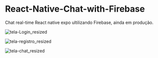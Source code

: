 # React-Native-Chat-with-Firebase
Chat real-time React native expo ultilizando Firebase, ainda em produção.




![tela-Login_resized](https://github.com/RamonZardo/React-Native-Chat-with-Firebase/assets/137473800/58ce99e6-666d-4981-acf9-fc7f3c67678d) 

![tela-registro_resized](https://github.com/RamonZardo/React-Native-Chat-with-Firebase/assets/137473800/fb052671-8fb3-43a4-b7f0-3431281c1e20)

![tela-chat_resized](https://github.com/RamonZardo/React-Native-Chat-with-Firebase/assets/137473800/fd4cc63a-d5fb-4755-9762-3db2b9bc8f86)
